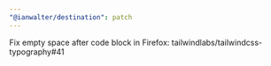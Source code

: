 ```yaml
---
"@ianwalter/destination": patch
---
```


Fix empty space after code block in Firefox: tailwindlabs/tailwindcss-typography#41
